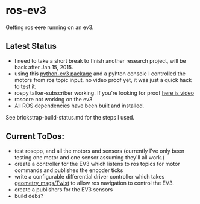 ros-ev3
=======

Getting ros ~~core~~ running on an ev3.

Latest Status
------

- I need to take a short break to finish another research project, will be back after Jan 15, 2015. 
- using this [python-ev3 package](https://github.com/topikachu/python-ev3) and a pyhton console I controlled the motors from ros topic input. no video proof yet, it was just a quick hack to test it. 
- rospy talker-subscriber working. If you're looking for proof [here is video](http://youtu.be/ZgA7DgbuVEs)
- roscore not working on the ev3
- All ROS dependencies have been built and installed. 

See brickstrap-build-status.md for the steps I used.

Current ToDos:
------

- test roscpp, and all the motors and sensors (currently I've only been testing one motor and one sensor assuming they'll all work.)
- create a controller for the EV3 which listens to ros topics for motor commands and publishes the encoder ticks
- write a configurable differential driver controller which takes [geometry_msgs/Twist](http://wiki.ros.org/geometry_msgs) to allow ros navigation to control the EV3.
- create a publishers for the EV3 sensors
- build debs?

